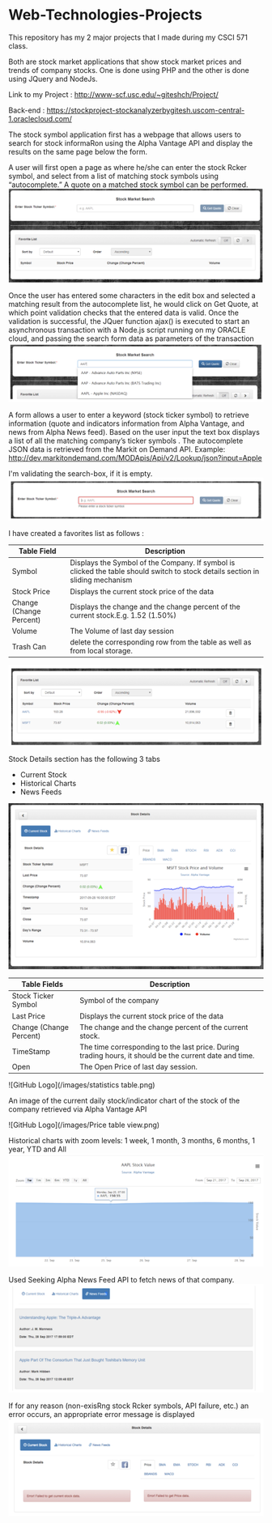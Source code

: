 # Web-Technologies-Projects

This repository has my 2 major projects that I made during my CSCI 571 class.

Both are stock market applications that show stock market prices and trends of company stocks.
One is done using PHP and the other is done using JQuery and NodeJs.

Link to my Project : http://www-scf.usc.edu/~giteshch/Project/

Back-end : https://stockproject-stockanalyzerbygitesh.uscom-central-1.oraclecloud.com/


The stock symbol application first has a webpage that allows users to search for stock informaRon using the Alpha Vantage API and display the results on the same page below the form.

A user will first open a page as  where he/she can enter the stock Rcker symbol, and select from a list of matching stock symbols using “autocomplete.” A quote on a matched stock symbol can be performed.
![GitHub Logo](/images/search_bar.png)

Once the user has entered some characters in the edit box and selected a matching result from the autocomplete list, he would click on Get Quote, at which point validation checks that the entered data is valid.
Once the validation is successful, the JQuer function ajax() is executed to start an asynchronous transaction with a Node.js script running on my ORACLE cloud, and passing the search form data as parameters of the transaction
![GitHub Logo](/images/autocomplete.png)


A form allows a user to enter a keyword (stock ticker symbol) to retrieve information (quote and indicators information from Alpha Vantage, and news from Alpha News feed). Based on the user input the text box displays a list of all the matching company’s ticker symbols . The autocomplete JSON data is retrieved from the Markit on Demand API. Example:
http://dev.markitondemand.com/MODApis/Api/v2/Lookup/json?input=Apple

I'm validating the search-box, if it is empty.
![GitHub Logo](/images/autocomplete_blank.png)

I have created a favorites list as follows : 

Table Field | Description
------------ | -------------
Symbol  | Displays the Symbol of the Company. If symbol is clicked the table should switch to stock details section in sliding mechanism
Stock Price | Displays the current stock price of the data
Change (Change Percent) | Displays the change and the change percent of the current stock.E.g. 1.52 (1.50%)
Volume | The Volume of last day session
Trash Can | delete the corresponding row from the table as well as from local storage.

![GitHub Logo](/images/localdatstore.png)

Stock Details section has the following 3 tabs
* Current Stock
* Historical Charts
* News Feeds


![GitHub Logo](/images/price.png)

Table Fields | Description
------------ | -------------
Stock Ticker Symbol  | Symbol of the company
Last Price | Displays the current stock price of the data
Change (Change Percent) | The change and the change percent of the current stock. 
TimeStamp | The time corresponding to the last price. During trading hours, it should be the current date and time.
Open | The Open Price of last day session.

![GitHub Logo](/images/statistics table.png)


An image of the current daily stock/indicator chart of the stock of the company retrieved via Alpha Vantage API 

![GitHub Logo](/images/Price table view.png)


Historical charts with zoom levels: 1 week, 1 month, 3 months, 6 months, 1 year, YTD and All
![GitHub Logo](/images/highstocks.png)

Used Seeking Alpha News Feed API to fetch news of that company.
![GitHub Logo](/images/news.png)

If for any reason (non-exisRng stock Rcker symbols, API failure, etc.) an error occurs, an appropriate error message is displayed
![GitHub Logo](/images/errors.png)


